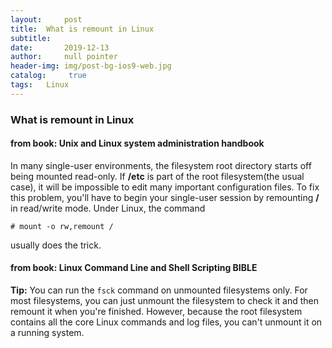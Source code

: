 ```yaml
---
layout:     post
title:	What is remount in Linux
subtitle:   
date:       2019-12-13
author: 	null pointer
header-img: img/post-bg-ios9-web.jpg
catalog: 	 true
tags: 	Linux
---
```


### What is remount in Linux

#### from book: Unix and Linux system administration handbook
In many single-user environments, the filesystem root directory starts off being mounted read-only. If **/etc** is part of the root filesystem(the usual case), it will be impossible to edit many important configuration files. To fix this problem, you'll have to begin your single-user session by remounting **/** in read/write mode. Under Linux, the command

``` # mount -o rw,remount / ```

usually does the trick.

#### from book: Linux Command Line and Shell Scripting BIBLE
**Tip:**
You can run the ```fsck``` command on unmounted filesystems only. For most filesystems, you can just unmount the filesystem to check it and then remount it when you're finished. However, because the root filesystem contains all the core Linux commands and log files, you can't unmount it on a running system.